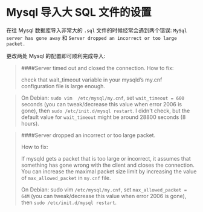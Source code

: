 # Mysql 导入大 SQL 文件的设置

在往 Mysql 数据库导入非常大的 `.sql` 文件的时候经常会遇到两个错误: `MySql server has gone away` 和 `Server dropped an incorrect or too large packet.`

更改两处 Mysql 的配置即可顺利完成导入:


> ####Server timed out and closed the connection. 
> How to fix:
> 
> check that wait_timeout variable in your mysqld’s my.cnf configuration file is large enough. 
  
> On Debian: `sudo vim 
>  /etc/mysql/my.cnf`, set `wait_timeout = 600` seconds (you can tweak/decrease this value when error 2006 is gone), then `sudo
  /etc/init.d/mysql restart`. I didn't check, but the default value for `wait_timeout` might be around 28800 seconds (8 hours).
  
> ####Server dropped an incorrect or too large packet. 
> 
> How to fix:
> 
> If mysqld gets a packet that is too large or incorrect, it assumes that something has gone wrong with the client and closes the connection. You can increase the maximal packet size limit by increasing the value of `max_allowed_packet` in `my.cnf` file. 
> 
> On Debian: sudo vim
  `/etc/mysql/my.cnf`, set `max_allowed_packet = 64M` (you can tweak/decrease this value when error 2006 is gone), then `sudo
  /etc/init.d/mysql restart`.